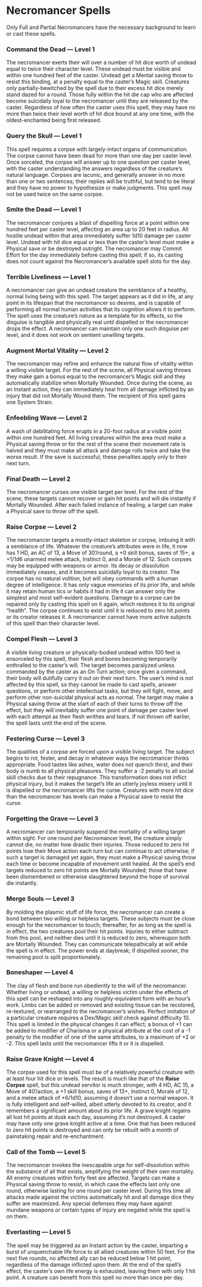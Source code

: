 # Necromancer Spells

Only Full and Partial Necromancers have the necessary background
to learn or cast these spells.

### Command the Dead — Level 1

The necromancer exerts their will over a number of hit dice worth
of undead equal to twice their character level. These undead must
be visible and within one hundred feet of the caster. Undead get a
Mental saving throw to resist this binding, at a penalty equal to the
caster’s Magic skill. Creatures only partially-bewitched by the spell
due to their excess hit dice merely stand dazed for a round. Those
fully within the hit die cap who are affected become suicidally loyal
to the necromancer until they are released by the caster. Regardless
of how often the caster uses this spell, they may have no more than
twice their level worth of hit dice bound at any one time, with the
oldest-enchanted being first released.

### Query the Skull — Level 1

This spell requires a corpse with largely-intact organs of communication. The corpse cannot have been dead for more than one day
per caster level. Once sorceled, the corpse will answer up to one
question per caster level, with the caster understanding the answers
regardless of the creature’s natural language. Corpses are laconic,
and generally answer in no more than one or two sentences; their
replies will be truthful, but tend to be literal and they have no power
to hypothesize or make judgments. This spell may not be used twice
on the same corpse.

### Smite the Dead — Level 1

The necromancer conjures a blast of dispelling force at a point within
one hundred feet per caster level, affecting an area up to 20 feet in
radius. All hostile undead within that area immediately suffer 1d10
damage per caster level. Undead with hit dice equal or less than the
caster’s level must make a Physical save or be destroyed outright.
The necromancer may Commit Effort for the day immediately before
casting this spell; if so, its casting does not count against the Necromancer’s available spell slots for the day.

### Terrible Liveliness — Level 1

A necromancer can give an undead creature the semblance of a
healthy, normal living being with this spell. The target appears as it
did in life, at any point in its lifespan that the necromancer so desires,
and is capable of performing all normal human activities that its cognition allows it to perform. The spell uses the creature’s nature as a
template for its effects, so the disguise is tangible and physically real
until dispelled or the necromancer drops the effect. A necromancer
can maintain only one such disguise per level, and it does not work
on sentient unwilling targets.

### Augment Mortal Vitality — Level 2

The necromancer may refine and enhance the natural flow of vitality
within a willing visible target. For the rest of the scene, all Physical
saving throws they make gain a bonus equal to the necromancer’s
Magic skill and they automatically stabilize when Mortally Wounded.
Once during the scene, as an Instant action, they can immediately
heal from all damage inflicted by an injury that did not Mortally
Wound them. The recipient of this spell gains one System Strain.

### Enfeebling Wave — Level 2

A wash of debilitating force erupts in a 20-foot radius at a visible
point within one hundred feet. All living creatures within the area
must make a Physical saving throw or for the rest of the scene their 
movement rate is halved and they must make all attack and damage
rolls twice and take the worse result. If the save is successful, these
penalties apply only to their next turn.

### Final Death — Level 2

The necromancer curses one visible target per level. For the rest of
the scene, these targets cannot recover or gain hit points and will die
instantly if Mortally Wounded. After each failed instance of healing,
a target can make a Physical save to throw off the spell.

### Raise Corpse — Level 2

The necromancer targets a mostly-intact skeleton or corpse, imbuing
it with a semblance of life. Whatever the creature’s attributes were in
life, it now has 1 HD, an AC of 13, a Move of 30’/round, a +0 skill
bonus, saves of 15+, a +1/1d6 unarmed melee attack, Instinct 0,
and a Morale of 12. Such corpses may be equipped with weapons
or armor. Its decay or dissolution immediately ceases, and it becomes
suicidally loyal to its creator. The corpse has no natural volition, but
will obey commands with a human degree of intelligence. It has
only vague memories of its prior life, and while it may retain human
tics or habits it had in life it can answer only the simplest and most
self-evident questions. Damage to a corpse can be repaired only by
casting this spell on it again, which restores it to its original “health”.
The corpse continues to exist until it is reduced to zero hit points or its
creator releases it. A necromancer cannot have more active subjects
of this spell than their character level.

### Compel Flesh — Level 3

A visible living creature or physically-bodied undead within 100 feet
is ensorceled by this spell, their flesh and bones becoming temporarily enthralled to the caster’s will. The target becomes paralyzed
unless commanded by the caster as an On Turn action; once given a
command, their body will dutifully carry it out on their next turn. The
user’s mind is not affected by this spell, so they cannot be made to
cast spells, answer questions, or perform other intellectual tasks, but
they will fight, move, and perform other non-suicidal physical acts
as normal. The target may make a Physical saving throw at the start
of each of their turns to throw off the effect, but they will inevitably
suffer one point of damage per caster level with each attempt as
their flesh writhes and tears. If not thrown off earlier, the spell lasts
until the end of the scene.

### Festering Curse — Level 3

The qualities of a corpse are forced upon a visible living target. The
subject begins to rot, fester, and decay in whatever ways the necromancer thinks appropriate. Food tastes like ashes, water does not
quench thirst, and their body is numb to all physical pleasures. They
suffer a -2 penalty to all social skill checks due to their repugnance.
This transformation does not inflict physical injury, but it makes the target’s life an utterly joyless misery until it is dispelled or the necromancer lifts the curse. Creatures with more hit dice than the necromancer
has levels can make a Physical save to resist the curse.

### Forgetting the Grave — Level 3

A necromancer can temporarily suspend the mortality of a willing
target within sight. For one round per Necromancer level, the creature
simply cannot die, no matter how drastic their injuries. Those reduced
to zero hit points lose their Move action each turn but can continue
to act otherwise; if such a target is damaged yet again, they must
make a Physical saving throw each time or become incapable of
movement until healed. At the spell’s end targets reduced to zero hit
points are Mortally Wounded; those that have been dismembered
or otherwise slaughtered beyond the hope of survival die instantly.

### Merge Souls — Level 3

By molding the plasmic stuff of life force, the necromancer can create
a bond between two willing or helpless targets. These subjects must
be close enough for the necromancer to touch; thereafter, for as
long as the spell is in effect, the two creatures pool their hit points.
Injuries to either subtract from this pool, and neither dies until it is
reduced to zero, whereupon both are Mortally Wounded. They can
communicate telepathically at will while the spell is in effect. The
power ends at daybreak; if dispelled sooner, the remaining pool is
split proportionately.

### Boneshaper — Level 4

The clay of flesh and bone run obediently to the will of the necromancer. Whether living or undead, a willing or helpless victim under the
effects of this spell can be reshaped into any roughly-equivalent form
with an hour’s work. Limbs can be added or removed and existing
tissue can be recolored, re-textured, or rearranged to the necromancer’s wishes. Perfect imitation of a particular creature requires
a Dex/Magic skill check against difficulty 10. This spell is limited in
the physical changes it can effect; a bonus of +1 can be added to
modifier of Charisma or a physical attribute at the cost of a -1 penalty
to the modifier of one of the same attributes, to a maximum of +2 or
-2. This spell lasts until the necromancer lifts it or it is dispelled.

### Raise Grave Knight — Level 4

The corpse used for this spell must be of a relatively powerful creature
with at least four hit dice or levels. The result is much like that of the
**Raise Corpse** spell, but this undead servitor is much stronger, with
4 HD, AC 15, a Move of 40’/action, a +1 skill bonus, saves of 13+,
Instinct 0, Morale of 12, and a melee attack of +6/1d10, assuming
it doesn’t use a normal weapon. It is fully intelligent and self-willed,
albeit utterly devoted to its creator, and it remembers a significant
amount about its prior life. A grave knight regains all lost hit points
at dusk each day, assuming it’s not destroyed. A caster may have
only one grave knight active at a time. One that has been reduced
to zero hit points is destroyed and can only be rebuilt with a month
of painstaking repair and re-enchantment.

### Call of the Tomb — Level 5

The necromancer invokes the inescapable urge for self-dissolution
within the substance of all that exists, amplifying the weight of their
own mortality. All enemy creatures within forty feet are affected.
Targets can make a Physical saving throw to resist, in which case the
effects last only one round, otherwise lasting for one round per caster
level. During this time all attacks made against the victims automatically hit and all damage dice they suffer are maximized. Any special
defenses they may have against mundane weapons or certain types
of injury are negated while the spell is on them.

### Everlasting — Level 5

The spell may be triggered as an Instant action by the caster, imparting
a burst of unquenchable life force to all allied creatures within 50
feet. For the next five rounds, no affected ally can be reduced below
1 hit point, regardless of the damage inflicted upon them. At the end
of the spell’s effect, the caster’s own life energy is exhausted, leaving
them with only 1 hit point. A creature can benefit from this spell no
more than once per day.

